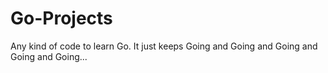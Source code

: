 # Go-Projects
Any kind of code to learn Go. It just keeps Going and Going and Going and Going and Going...
